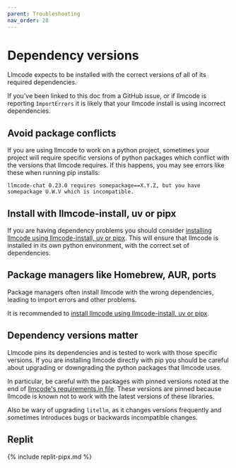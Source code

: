 ```yaml
---
parent: Troubleshooting
nav_order: 28
---
```


# Dependency versions

Llmcode expects to be installed with the
correct versions of all of its required dependencies.

If you've been linked to this doc from a GitHub issue, 
or if llmcode is reporting `ImportErrors`
it is likely that your
llmcode install is using incorrect dependencies.


## Avoid package conflicts

If you are using llmcode to work on a python project, sometimes your project will require
specific versions of python packages which conflict with the versions that llmcode
requires.
If this happens, you may see errors like these when running pip installs:

```
llmcode-chat 0.23.0 requires somepackage==X.Y.Z, but you have somepackage U.W.V which is incompatible.
```

## Install with llmcode-install, uv or pipx

If you are having dependency problems you should consider
[installing llmcode using llmcode-install, uv or pipx](/docs/install.html).
This will ensure that llmcode is installed in its own python environment,
with the correct set of dependencies.

## Package managers like Homebrew, AUR, ports

Package managers often install llmcode with the wrong dependencies, leading
to import errors and other problems.

It is recommended to
[install llmcode using llmcode-install, uv or pipx](/docs/install.html).


## Dependency versions matter

Llmcode pins its dependencies and is tested to work with those specific versions.
If you are installing llmcode directly with pip
you should be careful about upgrading or downgrading the python packages that
llmcode uses.

In particular, be careful with the packages with pinned versions 
noted at the end of
[llmcode's requirements.in file](https://github.com/KhulnaSoft/llmcode/blob/main/requirements/requirements.in).
These versions are pinned because llmcode is known not to work with the
latest versions of these libraries.

Also be wary of upgrading `litellm`, as it changes versions frequently
and sometimes introduces bugs or backwards incompatible changes.

## Replit

{% include replit-pipx.md %}
